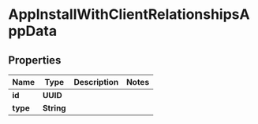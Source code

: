 

# AppInstallWithClientRelationshipsAppData


## Properties

| Name | Type | Description | Notes |
|------------ | ------------- | ------------- | -------------|
|**id** | **UUID** |  |  |
|**type** | **String** |  |  |



